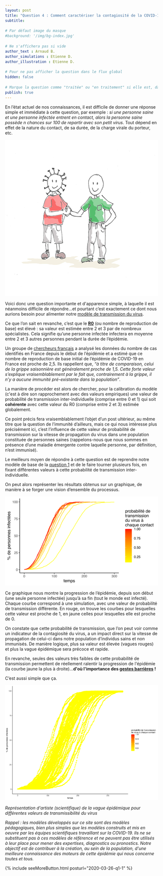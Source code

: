 ```yaml
---
layout: post
title: "Question 4 : Comment caractériser la contagiosité de la COVID-19 et quel est l'effet de ce paramètre sur la diffusion du virus ?"
subtitle: 

# Par défaut image du masque
#background: '/img/bg-index.jpg'

# Ne s'affichera pas si vide
author_text : Arnaud B.
author_simulations : Etienne D.
author_illustration : Etienne D.

# Pour ne pas afficher la question dans le flux global
hidden: false

# Marque la question comme "traitée" ou "en traitement" si elle est, dans cette ordre, publiée ou non
publish: true
---
```


En l’état actuel de nos connaissances, il est difficile de donner une réponse simple et immédiate à cette question, par exemple : *si une personne saine et une personne infectée entrent en contact, alors la personne saine possède n chances sur 100 de repartir avec son petit virus*. 
Tout dépend en effet de la nature du contact, de sa durée, de la charge virale du porteur, etc. 

<img src="/img/posts/Q1_2.jpg" class="full-size">

Voici donc une question importante et d'apparence simple, à laquelle il est néanmoins difficile de répondre...et pourtant c’est exactement ce dont nous aurions besoin pour alimenter notre [modèle de transmission du virus](https://covprehension.org/2020/03/24/q1.html).

Ce que l’on sait en revanche, c’est que le [**R0**](https://fr.wikipedia.org/wiki/Mod%C3%A8les_compartimentaux_en_%C3%A9pid%C3%A9miologie) (ou nombre de reproduction de base) est élevé : sa valeur est estimée entre 2 et 3 par de nombreux spécialistes. Cela signifie qu’une personne infectée infectera en moyenne entre 2 et 3 autres personnes pendant la durée de l’épidémie.

Un groupe de [chercheurs français](http://alizon.ouvaton.org/Rapport1_R0_France.html) a analysé les données du nombre de cas identifiés en France depuis le début de l’épidémie et a estimé que ce nombre de reproduction de base initial de l’épidémie de COVID-19 en France est proche de 2,5. 
Ils rappellent que, *“à titre de comparaison, celui de la grippe saisonnière est généralement proche de 1,5. Cette forte valeur s’explique vraisemblablement par le fait que, contrairement à la grippe, il n’y a aucune immunité pré-existante dans la population”*.

La manière de procéder est alors de chercher, pour la calibration du modèle (c'est à dire son rapprochement avec des valeurs empiriques) une valeur de probabilité de transmission inter-individuelle (comprise entre 0 et 1) qui soit **cohérente** avec cette valeur du R0 (comprise entre 2 et 3) estimée globalement. 

Ce point précis fera vraisemblablement l’objet d’un post ultérieur, au même titre que la question de l’immunité d’ailleurs, mais ce qui nous intéresse plus précisément ici, c’est l’influence de cette valeur de probabilité de transmission sur la vitesse de propagation du virus dans une population constituée de personnes saines (rappelons-nous que nous sommes en présence d’une maladie émergente contre laquelle personne, par définition, n’est immunisé).

Le meilleurs moyen de répondre à cette question est de reprendre notre modèle de base de la [question 1](https://covprehension.org/2020/03/24/q1.html) et de le faire tourner plusieurs fois, en fixant différentes valeurs à cette probabilité de transmission inter-individuelle.

On peut alors représenter les résultats obtenus sur un graphique, de manière à se forger une vision d’ensemble du processus.

<img src="/img/posts/Q4-1.png" class="full-size">

Ce graphique nous montre la progression de l’épidémie, depuis son début (une seule personne infectée) jusqu’à sa fin (tout le monde est infecté). Chaque courbe correspond à une simulation, avec une valeur de probabilité de transmission différente. En rouge, on trouve les courbes pour lesquelles cette valeur est proche de 1, en jaune celles pour lesquelles elle est proche de 0.

On constate que cette probabilité de transmission, que l’on peut voir comme un indicateur de la contagiosité du virus, a un impact direct sur la vitesse de propagation de celui-ci dans notre population d’individus sains et non immunisés. De manière logique, plus sa valeur est élevée (vagues rouges) et plus la vague épidémique sera précoce et rapide. 

En revanche, seules des valeurs très faibles de cette probabilité de transmission permettent de réellement ralentir la progression de l'épidémie (la courbe jaune la plus à droite)...**d'où l'importance des [gestes barrières](https://www.who.int/fr/emergencies/diseases/novel-coronavirus-2019/advice-for-public) !**

C’est aussi simple que ça.

<img src="/img/posts/Q4-2.gif" class="full-size">

*Représentation d'artiste (scientifique) de la vague épidémique pour différentes valeurs de transmissibilité du virus*

*Rappel : les modèles développés sur ce site sont des modèles pédagogiques, bien plus simples que les modèles construits et mis en oeuvre par les équipes scientifiques travaillant sur la COVID-19. Ils ne se substituent pas à ces modèles de référence et ne peuvent pas être utilisés à leur place pour mener des expertises, diagnostics ou pronostics. Notre objectif est de contribuer à la création, au sein de la population, d'une meilleure connaissance des moteurs de cette épidémie qui nous concerne toutes et tous.* 

{% include seeMoreButton.html posturl="2020-03-26-q1-1" %}
